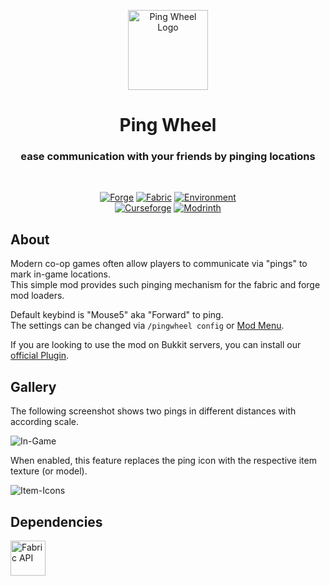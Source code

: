 <p align="center" style="text-align: center">
  <a href="https://github.com/LukenSkyne/Minecraft-Ping-Wheel">
    <img alt="Ping Wheel Logo" src=".github/icon.png" width="128" height="128" />
  </a>
</p>

<h1 align="center">Ping Wheel</h1>
<h3 align="center">ease communication with your friends by pinging locations</h3>
<br>

<div align="center">

<a href="#">![Forge](https://luken.cc/badges/forge)</a>
<a href="#">![Fabric](https://luken.cc/badges/fabric)</a>
<a href="#">![Environment](https://luken.cc/badges/environment)</a>  
<a href="https://www.curseforge.com/minecraft/mc-mods/ping-wheel">![Curseforge](https://luken.cc/badges/curseforge/734339)</a>
<a href="https://modrinth.com/mod/ping-wheel">![Modrinth](https://luken.cc/badges/modrinth/QQXAdCzh)</a>

</div>

## About

Modern co-op games often allow players to communicate via "pings" to mark in-game locations.  
This simple mod provides such pinging mechanism for the fabric and forge mod loaders.

Default keybind is "Mouse5" aka "Forward" to ping.  
The settings can be changed via `/pingwheel config` or [Mod Menu](https://github.com/TerraformersMC/ModMenu).

If you are looking to use the mod on Bukkit servers, you can install our [official Plugin](https://github.com/RXJpaw/Minecraft-Ping-Wheel-Plugin/).

## Gallery

The following screenshot shows two pings in different distances with according scale.

<img src=".github/in-game-screenshot.png" alt="In-Game">

When enabled, this feature replaces the ping icon with the respective item texture (or model).

<img src=".github/item-icon-showcase.png" alt="Item-Icons">

## Dependencies

<p>
  <a href="https://github.com/FabricMC/fabric">
    <img alt="Fabric API" height="56" src="https://cdn.jsdelivr.net/npm/@intergrav/devins-badges@3/assets/cozy/requires/fabric-api_vector.svg">
  </a>
</p>
